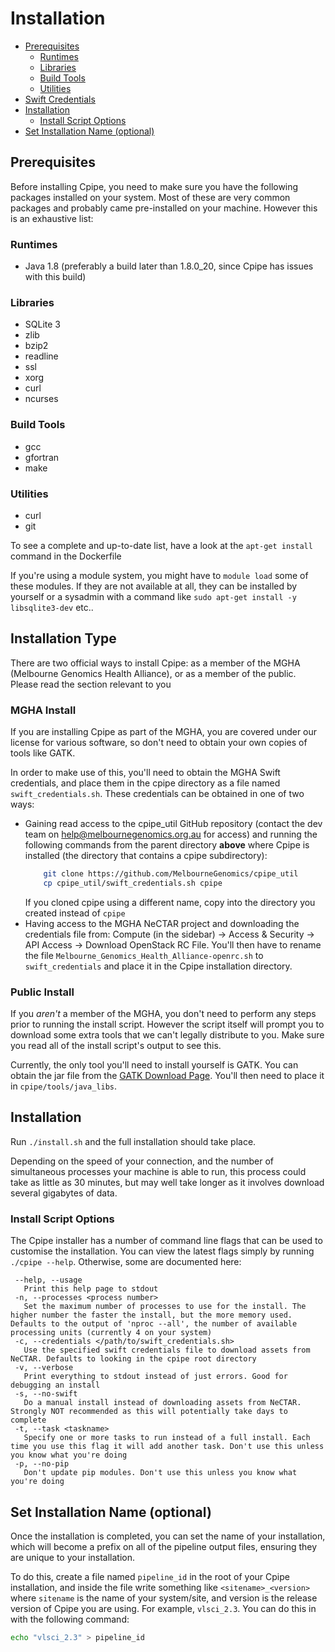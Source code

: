 # Installation

* [Prerequisites](#prerequisites)
  * [Runtimes](#runtimes)
  * [Libraries](#libraries)
  * [Build Tools](#build-tools)
  * [Utilities](#utilities)
* [Swift Credentials](#swift-credentials)
* [Installation](#installation-1)
  * [Install Script Options](#install-script-options)
* [Set Installation Name (optional)](#set-installation-name-optional)

## Prerequisites
Before installing Cpipe, you need to make sure you have the following packages installed on your system. Most of these
are very common packages and probably came pre-installed on your machine. However this is an exhaustive list:

### Runtimes
* Java 1.8 (preferably a build later than 1.8.0_20, since Cpipe has issues with this build)

### Libraries
* SQLite 3
* zlib
* bzip2
* readline
* ssl
* xorg
* curl
* ncurses

### Build Tools
* gcc
* gfortran
* make

### Utilities
* curl
* git 

To see a complete and up-to-date list, have a look at the `apt-get install` command in the Dockerfile

If you're using a module system, you might have to
`module load` some of these modules. If they are not available at all, they can be installed by yourself or a 
sysadmin with a command like `sudo apt-get install -y libsqlite3-dev` etc..

## Installation Type
There are two official ways to install Cpipe: as a member of the MGHA (Melbourne Genomics Health Alliance), or as a 
member of the public. Please read the section relevant to you

### MGHA Install
If you are installing Cpipe as part of the MGHA, you are covered under our license for various software, so don't need
to obtain your own copies of tools like GATK.

In order to make use of this, you'll need to obtain the MGHA Swift credentials, and place them in the cpipe directory
as a file named `swift_credentials.sh`. These credentials can be obtained in one of two ways:
* Gaining read access to the cpipe_util GitHub repository (contact the dev team on help@melbournegenomics.org.au for 
access) and running the following
 commands from the parent directory **above** where Cpipe is installed (the directory that contains a cpipe subdirectory):
   ```bash
       git clone https://github.com/MelbourneGenomics/cpipe_util
       cp cpipe_util/swift_credentials.sh cpipe
   ```
   If you cloned cpipe using a different name, copy into the directory you created instead of `cpipe`
* Having access to the MGHA NeCTAR project and downloading the credentials file from:
 Compute (in the sidebar) → Access & Security → API Access → Download OpenStack RC File.
 You'll then have to rename the file `Melbourne_Genomics_Health_Alliance-openrc.sh` to `swift_credentials` and place it
 in the Cpipe installation directory.
 
### Public Install
If you *aren't* a member of the MGHA, you don't need to perform any steps prior to running the install script. However
the script itself will prompt you to download some extra tools that we can't legally distribute to you. Make sure you
read all of the install script's output to see this.

Currently, the only tool you'll need to install yourself is GATK. You can obtain the jar file from the 
[GATK Download Page](https://software.broadinstitute.org/gatk/download/). You'll then need to place it in 
`cpipe/tools/java_libs`.

## Installation
Run `./install.sh` and the full installation should take place. 

Depending on the speed of your connection, and the number of simultaneous processes your machine is able to run,
 this process could take as little as 30 minutes, but may well take longer as it involves download several gigabytes of data. 

### Install Script Options
The Cpipe installer has a number of command line flags that can be used to customise the installation. You can view the 
 latest flags simply by running `./cpipe --help`. Otherwise, some are documented here:
 ```
  --help, --usage
    Print this help page to stdout
  -n, --processes <process number>
    Set the maximum number of processes to use for the install. The higher number the faster the install, but the more memory used. Defaults to the output of 'nproc --all', the number of available processing units (currently 4 on your system)
  -c, --credentials </path/to/swift_credentials.sh>
    Use the specified swift credentials file to download assets from NeCTAR. Defaults to looking in the cpipe root directory
  -v, --verbose
    Print everything to stdout instead of just errors. Good for debugging an install
  -s, --no-swift
    Do a manual install instead of downloading assets from NeCTAR. Strongly NOT recommended as this will potentially take days to complete
  -t, --task <taskname>
    Specify one or more tasks to run instead of a full install. Each time you use this flag it will add another task. Don't use this unless you know what you're doing
  -p, --no-pip
    Don't update pip modules. Don't use this unless you know what you're doing
 ```
 
## Set Installation Name (optional)
Once the installation is completed, you can set the name of your installation, which will become a prefix on all of the pipeline output files,
 ensuring they are unique to your installation. 
 
 To do this, create a file named `pipeline_id` in the root of your Cpipe installation, and inside the file write something like
 `<sitename>_<version>` where `sitename` is the name of your system/site, and version is the release version of Cpipe you
 are using. For example, `vlsci_2.3`. You can do this in with the following command:
 ```bash
 echo "vlsci_2.3" > pipeline_id
 ```
